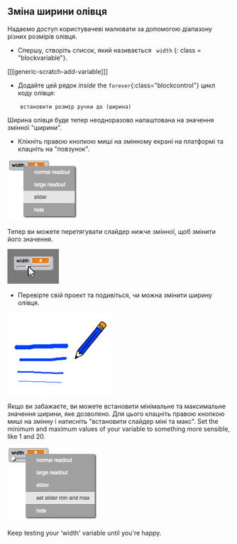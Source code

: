 ## Зміна ширини олівця

Надаємо доступ користувачеві малювати за допомогою діапазону різних розмірів олівця.

+ Спершу, створіть список, який називається ` width` {: class = "blockvariable"}.

[[[generic-scratch-add-variable]]]

+ Додайте цей рядок *inside* the `forever`{:class="blockcontrol"} цикл коду олівця:

```blocks
    встановити розмір ручки до (ширина)
```

Ширина олівця буде тепер неодноразово налаштована на значення змінної "ширини".

+ Клікніть правою кнопкою миші на змінному екрані на платформі та клацніть на "повзунок".

![screenshot](images/paint-slider.png)

Тепер ви можете перетягувати слайдер нижче змінної, щоб змінити його значення.

![screenshot](images/paint-slider-change.png)

+ Перевірте свій проект та подивіться, чи можна змінити ширину олівця.

![screenshot](images/paint-width-test.png)

Якщо ви забажаєте, ви можете встановити мінімальне та максимальне значення ширини, яке дозволено. Для цього клацніть правою кнопкою миші на змінну і натисніть "встановити слайдер міні та макс". Set the minimum and maximum values of your variable to something more sensible, like 1 and 20.

![screenshot](images/paint-slider-max.png)

Keep testing your 'width' variable until you're happy.